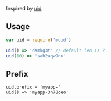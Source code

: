 Inspired by [uid](https://www.npmjs.com/package/uid)

Usage
---

```js
var uid = require('muid')

uid() => 'damkg3t' // default len is 7
uid(10) => 'sah2aqw9nu'
```

Prefix
---

```
uid.prefix = 'myapp-'
uid() => 'myapp-3n78ceo'
```
